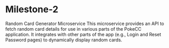 # Milestone-2
Random Card Generator Microservice This microservice provides an API to fetch random card details for use in various parts of the PokeCC application. It integrates with other parts of the app (e.g., Login and Reset Password pages) to dynamically display random cards.
